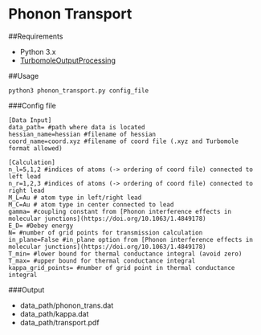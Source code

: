 # Phonon Transport

##Requirements
* Python 3.x
* [TurbomoleOutputProcessing](https://topdocu.github.io/)

##Usage
```` 
python3 phonon_transport.py config_file
```` 

###Config file
```` 
[Data Input]
data_path= #path where data is located
hessian_name=hessian #filename of hessian
coord_name=coord.xyz #filename of coord file (.xyz and Turbomole format allowed)

[Calculation]
n_l=5,1,2 #indices of atoms (-> ordering of coord file) connected to left lead
n_r=1,2,3 #indices of atoms (-> ordering of coord file) connected to right lead
M_L=Au # atom type in left/right lead
M_C=Au # atom type in center connected to lead
gamma= #coupling constant from [Phonon interference effects in molecular junctions](https://doi.org/10.1063/1.4849178)
E_D= #Debey energy
N= #number of grid points for transmission calculation
in_plane=False #in_plane option from [Phonon interference effects in molecular junctions](https://doi.org/10.1063/1.4849178)
T_min= #lower bound for thermal conductance integral (avoid zero)
T_max= #upper bound for thermal conductance integral
kappa_grid_points= #number of grid point in thermal conductance integral

````

###Output
* data_path/phonon_trans.dat
* data_path/kappa.dat
* data_path/transport.pdf